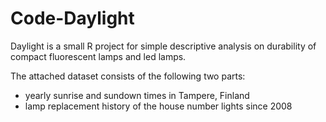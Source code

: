 # Code-Daylight

Daylight is a small R project for simple descriptive analysis on durability of compact fluorescent lamps and led lamps. 

The attached dataset consists of the following two parts: 
- yearly sunrise and sundown times in Tampere, Finland
- lamp replacement history of the house number lights since 2008
